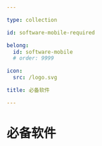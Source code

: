 ```yaml
---

type: collection

id: software-mobile-required

belong:
  id: software-mobile
  # order: 9999

icon:
  src: /logo.svg

title: 必备软件

---
```


# 必备软件

<ShowBreadcrumb />

<ShowResources />
